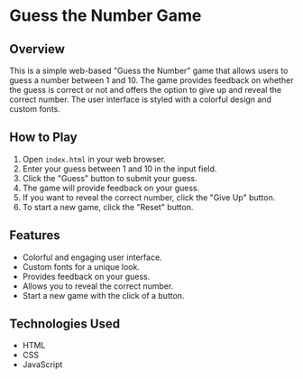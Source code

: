 # Guess the Number Game

## Overview

This is a simple web-based "Guess the Number" game that allows users to guess a number between 1 and 10. The game provides feedback on whether the guess is correct or not and offers the option to give up and reveal the correct number. The user interface is styled with a colorful design and custom fonts.

## How to Play

1. Open `index.html` in your web browser.
2. Enter your guess between 1 and 10 in the input field.
3. Click the "Guess" button to submit your guess.
4. The game will provide feedback on your guess.
5. If you want to reveal the correct number, click the "Give Up" button.
6. To start a new game, click the "Reset" button.

## Features

- Colorful and engaging user interface.
- Custom fonts for a unique look.
- Provides feedback on your guess.
- Allows you to reveal the correct number.
- Start a new game with the click of a button.

## Technologies Used

- HTML
- CSS
- JavaScript
